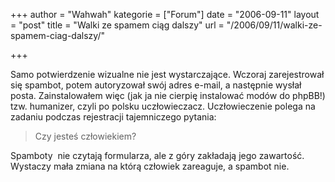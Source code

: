 +++
author = "Wahwah"
kategorie = ["Forum"]
date = "2006-09-11"
layout = "post"
title = "Walki ze spamem ciąg dalszy"
url = "/2006/09/11/walki-ze-spamem-ciag-dalszy/"

+++

Samo potwierdzenie wizualne nie jest wystarczające. Wczoraj zarejestrował się spambot, potem autoryzował swój adres e-mail, a następnie wysłał posta. Zainstalowałem więc (jak ja nie cierpię instalować modów do phpBB!) tzw. humanizer, czyli po polsku uczłowieczacz. Uczłowieczenie polega na zadaniu podczas rejestracji tajemniczego pytania:

> Czy jesteś człowiekiem?

Spamboty  nie czytają formularza, ale z góry zakładają jego zawartość. Wystaczy mała zmiana na którą człowiek zareaguje, a spambot nie.